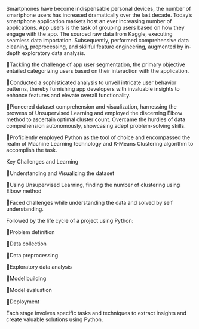 Smartphones have become indispensable personal devices, the number of smartphone users has increased dramatically over the last decade. Today’s smartphone application markets host an ever increasing number of applications. App users is the task of grouping users based on how they engage with the app.
The sourced raw data from Kaggle, executing seamless data importation. Subsequently, performed comprehensive data cleaning, preprocessing, and skillful feature engineering, augmented by in-depth exploratory data analysis.

🔺Tackling the challenge of app user segmentation, the primary objective entailed categorizing users based on their interaction with the application.

🔺Conducted a sophisticated analysis to unveil intricate user behavior patterns, thereby furnishing app developers with invaluable insights to enhance features and elevate overall functionality.

🔺Pioneered dataset comprehension and visualization, harnessing the prowess of Unsupervised Learning and employed the discerning Elbow method to ascertain optimal cluster count. Overcame the hurdles of data comprehension autonomously, showcasing adept problem-solving skills.

🔺Proficiently employed Python as the tool of choice and encompassed the realm of Machine Learning technology and K-Means Clustering algorithm to accomplish the task.

Key Challenges and Learning

🔹Understanding and Visualizing the dataset

🔹Using Unsupervised Learning, finding the number of clustering using Elbow method

🔹Faced challenges while understanding the data and solved by self understanding.

Followed by the life cycle of a project using Python:

🔸Problem definition

🔸Data collection

🔸Data preprocessing

🔸Exploratory data analysis

🔸Model building

🔸Model evaluation

🔸Deployment

Each stage involves specific tasks and techniques to extract insights and create valuable solutions using Python.
